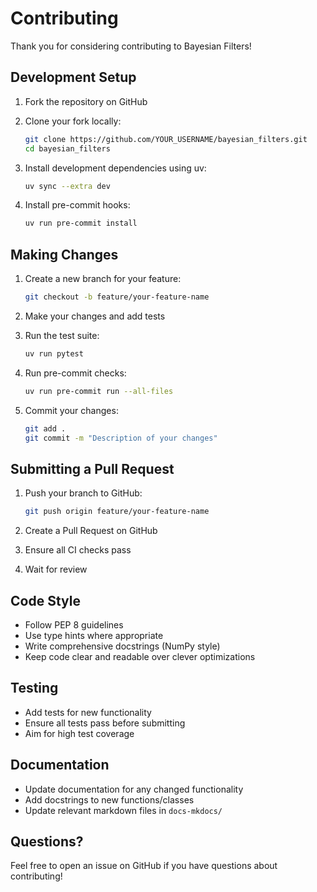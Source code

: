 # Contributing

Thank you for considering contributing to Bayesian Filters!

## Development Setup

1. Fork the repository on GitHub
2. Clone your fork locally:
   ```bash
   git clone https://github.com/YOUR_USERNAME/bayesian_filters.git
   cd bayesian_filters
   ```

3. Install development dependencies using uv:
   ```bash
   uv sync --extra dev
   ```

4. Install pre-commit hooks:
   ```bash
   uv run pre-commit install
   ```

## Making Changes

1. Create a new branch for your feature:
   ```bash
   git checkout -b feature/your-feature-name
   ```

2. Make your changes and add tests
3. Run the test suite:
   ```bash
   uv run pytest
   ```

4. Run pre-commit checks:
   ```bash
   uv run pre-commit run --all-files
   ```

5. Commit your changes:
   ```bash
   git add .
   git commit -m "Description of your changes"
   ```

## Submitting a Pull Request

1. Push your branch to GitHub:
   ```bash
   git push origin feature/your-feature-name
   ```

2. Create a Pull Request on GitHub
3. Ensure all CI checks pass
4. Wait for review

## Code Style

- Follow PEP 8 guidelines
- Use type hints where appropriate
- Write comprehensive docstrings (NumPy style)
- Keep code clear and readable over clever optimizations

## Testing

- Add tests for new functionality
- Ensure all tests pass before submitting
- Aim for high test coverage

## Documentation

- Update documentation for any changed functionality
- Add docstrings to new functions/classes
- Update relevant markdown files in `docs-mkdocs/`

## Questions?

Feel free to open an issue on GitHub if you have questions about contributing!
